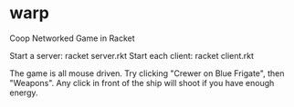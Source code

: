 warp
====

Coop Networked Game in Racket


Start a server: racket server.rkt
Start each client: racket client.rkt


The game is all mouse driven.  Try clicking "Crewer on Blue Frigate", then "Weapons".  Any click in front of the ship will shoot if you have enough energy.
